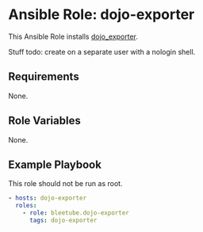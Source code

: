 # Ansible Role: dojo-exporter

This Ansible Role installs [dojo_exporter](https://github.com/bleetube/dojo_exporter).

Stuff todo: create on a separate user with a nologin shell.

## Requirements

None.

## Role Variables

None.

## Example Playbook

This role should not be run as root.

```yaml
- hosts: dojo-exporter
  roles:
    - role: bleetube.dojo-exporter
      tags: dojo-exporter
```
